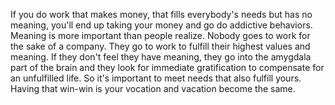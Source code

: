  If you do work that makes money, that fills everybody's needs but has no meaning, you'll end up taking your money and go do addictive behaviors. Meaning is more important than people realize. Nobody goes to work for the sake of a company. They go to work to fulfill their highest values and meaning. If they don't feel they have meaning, they go into the amygdala part of the brain and they look for immediate gratification to compensate for an unfulfilled life. So it's important to meet needs that also fulfill yours. Having that win-win is your vocation and vacation become the same.